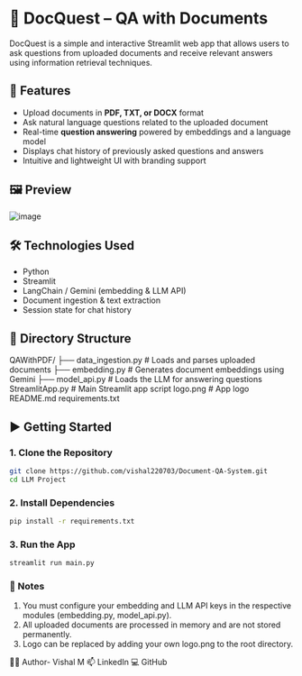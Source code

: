 # 📄 DocQuest – QA with Documents

DocQuest is a simple and interactive Streamlit web app that allows users to ask questions from uploaded documents and receive relevant answers using information retrieval techniques.

## 🚀 Features

- Upload documents in **PDF, TXT, or DOCX** format
- Ask natural language questions related to the uploaded document
- Real-time **question answering** powered by embeddings and a language model
- Displays chat history of previously asked questions and answers
- Intuitive and lightweight UI with branding support

## 🖼️ Preview

![image](https://github.com/user-attachments/assets/e2f0b81f-0c42-4910-8361-be8e623e13d3)


## 🛠️ Technologies Used

- Python
- Streamlit
- LangChain / Gemini (embedding & LLM API)
- Document ingestion & text extraction
- Session state for chat history

## 📁 Directory Structure

QAWithPDF/ ├── data_ingestion.py # Loads and parses uploaded documents
           ├── embedding.py # Generates document embeddings using Gemini
           ├── model_api.py # Loads the LLM for answering questions
StreamlitApp.py # Main Streamlit app script
logo.png # App logo README.md requirements.txt


## ▶️ Getting Started

### 1. Clone the Repository

```bash
git clone https://github.com/vishal220703/Document-QA-System.git
cd LLM Project
```

### 2. Install Dependencies

```bash
pip install -r requirements.txt
```
### 3. Run the App

```bash
streamlit run main.py
```

### 📌 Notes

1. You must configure your embedding and LLM API keys in the respective modules (embedding.py, model_api.py).
2. All uploaded documents are processed in memory and are not stored permanently.
3. Logo can be replaced by adding your own logo.png to the root directory.

🧑‍💻 Author- Vishal M
📫 LinkedIn
💻 GitHub
